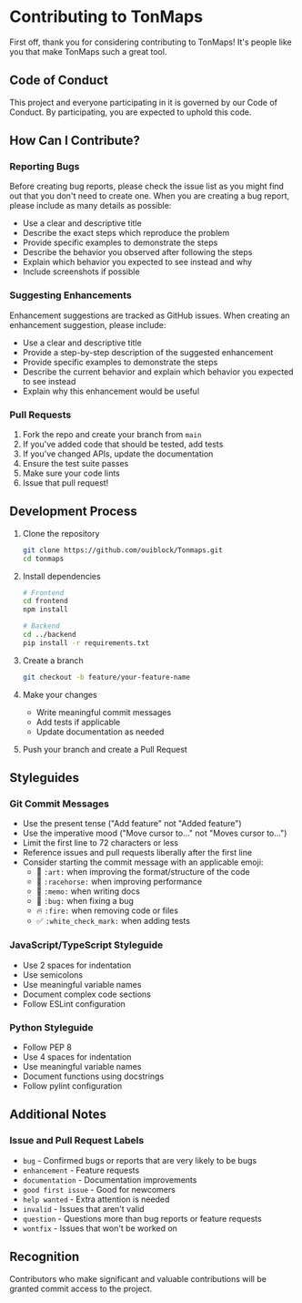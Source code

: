 # Contributing to TonMaps

First off, thank you for considering contributing to TonMaps! It's people like you that make TonMaps such a great tool.

## Code of Conduct

This project and everyone participating in it is governed by our Code of Conduct. By participating, you are expected to uphold this code.

## How Can I Contribute?

### Reporting Bugs

Before creating bug reports, please check the issue list as you might find out that you don't need to create one. When you are creating a bug report, please include as many details as possible:

* Use a clear and descriptive title
* Describe the exact steps which reproduce the problem
* Provide specific examples to demonstrate the steps
* Describe the behavior you observed after following the steps
* Explain which behavior you expected to see instead and why
* Include screenshots if possible

### Suggesting Enhancements

Enhancement suggestions are tracked as GitHub issues. When creating an enhancement suggestion, please include:

* Use a clear and descriptive title
* Provide a step-by-step description of the suggested enhancement
* Provide specific examples to demonstrate the steps
* Describe the current behavior and explain which behavior you expected to see instead
* Explain why this enhancement would be useful

### Pull Requests

1. Fork the repo and create your branch from `main`
2. If you've added code that should be tested, add tests
3. If you've changed APIs, update the documentation
4. Ensure the test suite passes
5. Make sure your code lints
6. Issue that pull request!

## Development Process

1. Clone the repository
   ```bash
   git clone https://github.com/ouiblock/Tonmaps.git
   cd tonmaps
   ```

2. Install dependencies
   ```bash
   # Frontend
   cd frontend
   npm install

   # Backend
   cd ../backend
   pip install -r requirements.txt
   ```

3. Create a branch
   ```bash
   git checkout -b feature/your-feature-name
   ```

4. Make your changes
   * Write meaningful commit messages
   * Add tests if applicable
   * Update documentation as needed

5. Push your branch and create a Pull Request

## Styleguides

### Git Commit Messages

* Use the present tense ("Add feature" not "Added feature")
* Use the imperative mood ("Move cursor to..." not "Moves cursor to...")
* Limit the first line to 72 characters or less
* Reference issues and pull requests liberally after the first line
* Consider starting the commit message with an applicable emoji:
    * 🎨 `:art:` when improving the format/structure of the code
    * 🐎 `:racehorse:` when improving performance
    * 📝 `:memo:` when writing docs
    * 🐛 `:bug:` when fixing a bug
    * 🔥 `:fire:` when removing code or files
    * ✅ `:white_check_mark:` when adding tests

### JavaScript/TypeScript Styleguide

* Use 2 spaces for indentation
* Use semicolons
* Use meaningful variable names
* Document complex code sections
* Follow ESLint configuration

### Python Styleguide

* Follow PEP 8
* Use 4 spaces for indentation
* Use meaningful variable names
* Document functions using docstrings
* Follow pylint configuration

## Additional Notes

### Issue and Pull Request Labels

* `bug` - Confirmed bugs or reports that are very likely to be bugs
* `enhancement` - Feature requests
* `documentation` - Documentation improvements
* `good first issue` - Good for newcomers
* `help wanted` - Extra attention is needed
* `invalid` - Issues that aren't valid
* `question` - Questions more than bug reports or feature requests
* `wontfix` - Issues that won't be worked on

## Recognition

Contributors who make significant and valuable contributions will be granted commit access to the project.
